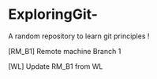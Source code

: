 # ExploringGit-
A random repository to learn git principles !


[RM_B1] Remote machine Branch 1 

[WL] Update RM_B1 from WL 
